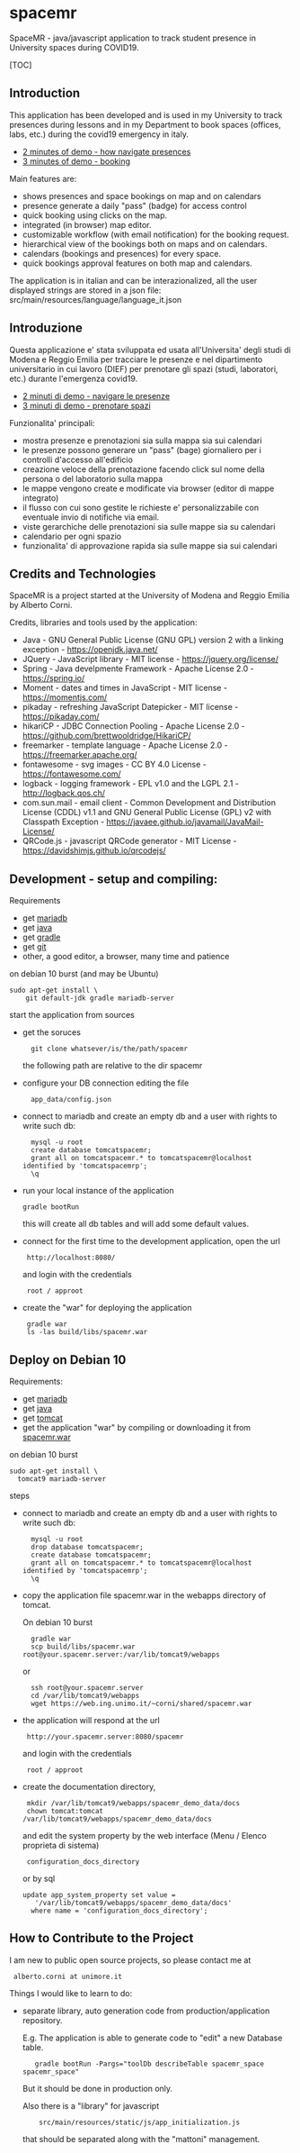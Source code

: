 # spacemr

SpaceMR - java/javascript application to track student presence in University spaces during COVID19.

[TOC]

## Introduction

This application has been developed and
is used in my University to track presences during lessons
and in my Department to book spaces (offices, labs, etc.) during the covid19 emergency in italy.

 * [2 minutes of demo - how navigate presences](https://web.ing.unimo.it/~corni/shared/20210421%20-%20spacemr%20-%20presenze%20-%20come%20navigare%20le%20presenze%20per%20e%20spazi%20e%20data.ogv)
 * [3 minutes of demo - booking](http://web.ing.unimo.it/~corni/shared/20200625%20-%20spacemr%20-%20demo%20prenotazioni.ogv)

Main features are:

 * shows presences and space bookings on map and on calendars
 * presence generate a daily "pass" (badge) for access control
 * quick booking using clicks on the map.
 * integrated (in browser) map editor.
 * customizable workflow (with email notification) for the booking request.
 * hierarchical view of the bookings both on maps and on calendars.
 * calendars (bookings and presences) for every space.
 * quick bookings approval features on both map and calendars.

The application is in italian and can be interazionalized,
all the user displayed strings are stored in a json file:
  src/main/resources/language/language_it.json


## Introduzione

Questa applicazione e' stata sviluppata ed usata
all'Universita' degli studi di Modena e Reggio Emilia per tracciare le presenze
e nel dipartimento universitario in cui lavoro (DIEF)
per prenotare gli spazi (studi, laboratori, etc.) durante l'emergenza covid19.

 * [2 minuti di demo - navigare le presenze](https://web.ing.unimo.it/~corni/shared/20210421%20-%20spacemr%20-%20presenze%20-%20come%20navigare%20le%20presenze%20per%20e%20spazi%20e%20data.ogv)
 * [3 minuti di demo - prenotare spazi](http://web.ing.unimo.it/~corni/shared/20200625%20-%20spacemr%20-%20demo%20prenotazioni.ogv)

Funzionalita' principali:

 * mostra presenze e prenotazioni sia sulla mappa sia sui calendari
 * le presenze possono generare un "pass" (bage) giornaliero per i controlli d'accesso all'edificio
 * creazione veloce della prenotazione facendo click sul nome della persona o del laboratorio sulla mappa
 * le mappe vengono create e modificate via browser (editor di mappe integrato)
 * il flusso con cui sono gestite le richieste e' personalizzabile con eventuale invio di notifiche via email.
 * viste gerarchiche delle prenotazioni sia sulle mappe sia su calendari
 * calendario per ogni spazio
 * funzionalita' di approvazione rapida sia sulle mappe sia sui calendari


## Credits and Technologies

SpaceMR is a project started at the University of Modena and
Reggio Emilia by Alberto Corni.

Credits, libraries and tools used by the application:

 * Java - GNU General Public License (GNU GPL) version 2 with a linking exception - https://openjdk.java.net/
 * JQuery - JavaScript library - MIT license - https://jquery.org/license/
 * Spring - Java develpmente Framework - Apache License 2.0 - https://spring.io/
 * Moment - dates and times in JavaScript - MIT license - https://momentjs.com/
 * pikaday - refreshing JavaScript Datepicker - MIT license - https://pikaday.com/
 * hikariCP - JDBC Connection Pooling - Apache License 2.0 - https://github.com/brettwooldridge/HikariCP/
 * freemarker - template language - Apache License 2.0 - https://freemarker.apache.org/
 * fontawesome - svg images - CC BY 4.0 License - https://fontawesome.com/
 * logback - logging framework - EPL v1.0 and the LGPL 2.1 - http://logback.qos.ch/
 * com.sun.mail - email client - Common Development and Distribution License (CDDL) v1.1 and GNU General Public License (GPL) v2 with Classpath Exception - https://javaee.github.io/javamail/JavaMail-License/
 * QRCode.js - javascript QRCode generator - MIT License - https://davidshimjs.github.io/qrcodejs/


## Development - setup and compiling:

Requirements

 * get [mariadb](https://mariadb.org/)
 * get [java](https://openjdk.java.net/)
 * get [gradle](https://gradle.org/)
 * get [git](https://git-scm.com/)
 * other, a good editor, a browser, many time and patience

on debian 10 burst (and may be Ubuntu)

    sudo apt-get install \
        git default-jdk gradle mariadb-server

start the application from sources

 * get the soruces

         git clone whatsever/is/the/path/spacemr

   the following path are relative to the dir spacemr

 * configure your DB connection
   editing the file

         app_data/config.json

 * connect to mariadb and create an empty db
   and a user with rights to write such db:

         mysql -u root
         create database tomcatspacemr;
         grant all on tomcatspacemr.* to tomcatspacemr@localhost identified by 'tomcatspacemrp';
         \q

 * run your local instance of the application

       gradle bootRun

   this will create all db tables and will
   add some default values.

 * connect for the first time to the development application,
   open the url

        http://localhost:8080/

   and login with the credentials

        root / approot


 * create the "war" for deploying the application

        gradle war
        ls -las build/libs/spacemr.war



## Deploy on Debian 10



Requirements:

 * get [mariadb](https://mariadb.org/)
 * get [java](https://openjdk.java.net/)
 * get [tomcat](http://tomcat.apache.org/)
 * get the application "war" by compiling or downloading it
   from [spacemr.war](https://web.ing.unimo.it/~corni/shared/spacemr.war)

on debian 10 burst

    sudo apt-get install \
      tomcat9 mariadb-server

steps

 * connect to mariadb and create an empty db
   and a user with rights to write such db:

         mysql -u root
         drop database tomcatspacemr;
         create database tomcatspacemr;
         grant all on tomcatspacemr.* to tomcatspacemr@localhost identified by 'tomcatspacemrp';
         \q

 * copy the application file spacemr.war
   in the webapps directory of tomcat.

   On debian 10 burst

         gradle war
         scp build/libs/spacemr.war root@your.spacemr.server:/var/lib/tomcat9/webapps

   or

         ssh root@your.spacemr.server
         cd /var/lib/tomcat9/webapps
         wget https://web.ing.unimo.it/~corni/shared/spacemr.war

 * the application will respond at the url

        http://your.spacemr.server:8080/spacemr

   and login with the credentials

        root / approot

 * create the documentation directory,

        mkdir /var/lib/tomcat9/webapps/spacemr_demo_data/docs
        chown tomcat:tomcat /var/lib/tomcat9/webapps/spacemr_demo_data/docs

    and edit the system property by the web interface (Menu / Elenco proprieta di sistema)

        configuration_docs_directory

    or by sql

       update app_system_property set value =
          '/var/lib/tomcat9/webapps/spacemr_demo_data/docs'
         where name = 'configuration_docs_directory';



## How to Contribute to the Project

I am new to public open source projects,
so please contact me at

     alberto.corni at unimore.it

Things I would like to learn to do:

  * separate library, auto generation code from production/application repository.

    E.g. The application is able to generate code to "edit" a new Database table.

           gradle bootRun -Pargs="toolDb describeTable spacemr_space spacemr_space"

    But it should be done in production only.

    Also there is a "library" for javascript

            src/main/resources/static/js/app_initialization.js

    that should be separated along with the "mattoni" management.
